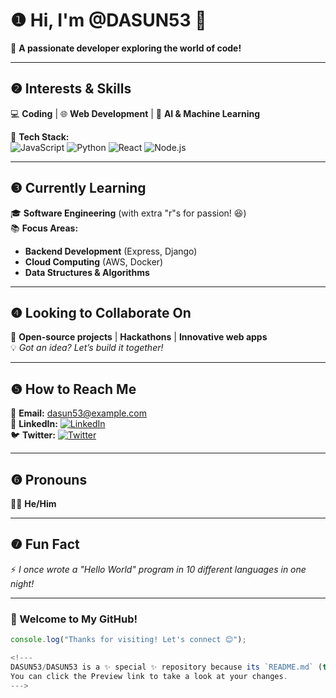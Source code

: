 # ❶ Hi, I'm @DASUN53 👋  

🚀 **A passionate developer exploring the world of code!**  

---

## **❷ Interests & Skills**  
💻 **Coding** | 🌐 **Web Development** | 🤖 **AI & Machine Learning**  

🔧 **Tech Stack:**  
![JavaScript](https://img.shields.io/badge/JavaScript-F7DF1E?style=flat&logo=javascript&logoColor=black)
![Python](https://img.shields.io/badge/Python-3776AB?style=flat&logo=python&logoColor=white)
![React](https://img.shields.io/badge/React-61DAFB?style=flat&logo=react&logoColor=black)
![Node.js](https://img.shields.io/badge/Node.js-339933?style=flat&logo=node.js&logoColor=white)

---

## **❸ Currently Learning**  
🎓 **Software Engineering** (with extra "r"s for passion! 😆)  
📚 **Focus Areas:**  
- **Backend Development** (Express, Django)  
- **Cloud Computing** (AWS, Docker)  
- **Data Structures & Algorithms**  

---

## **❹ Looking to Collaborate On**  
🤝 **Open-source projects** | **Hackathons** | **Innovative web apps**  
💡 *Got an idea? Let’s build it together!*  

---

## **❺ How to Reach Me**  
📧 **Email:** dasun53@example.com  
🔗 **LinkedIn:** [![LinkedIn](https://img.shields.io/badge/LinkedIn-0A66C2?style=for-the-badge&logo=linkedin&logoColor=white)](https://linkedin.com/in/dasun53)  
🐦 **Twitter:** [![Twitter](https://img.shields.io/badge/Twitter-1DA1F2?style=for-the-badge&logo=twitter&logoColor=white)](https://twitter.com/dasun53)  

---

## **❻ Pronouns**  
👨‍💻 **He/Him**  

---

## **❼ Fun Fact**  
⚡ *I once wrote a "Hello World" program in 10 different languages in one night!*  

---

### **🎉 Welcome to My GitHub!**  
```javascript
console.log("Thanks for visiting! Let's connect 😊");

<!---
DASUN53/DASUN53 is a ✨ special ✨ repository because its `README.md` (this file) appears on your GitHub profile.
You can click the Preview link to take a look at your changes.
--->
